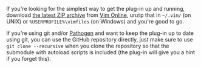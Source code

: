 If you're looking for the simplest way to get the plug-in up and running, download [the latest ZIP archive](http://peterodding.com/code/vim/downloads/session) from [Vim Online](http://www.vim.org/scripts/script.php?script_id=3150), unzip that in `~/.vim/` (on UNIX) or `%USERPROFILE%\vimfiles` (on Windows) and you're good to go.

If you're using git and/or [Pathogen](http://www.vim.org/scripts/script.php?script_id=2332) and want to keep the plug-in up to date using git, you can use the GitHub repository directly, just make sure to use `git clone --recursive` when you clone the repository so that the submodule with autoload scripts is included (the plug-in will give you a hint if you forget this).
